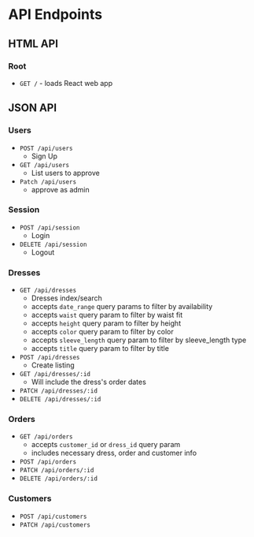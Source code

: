 # API Endpoints

## HTML API

### Root

- `GET /` - loads React web app

## JSON API

### Users

- `POST /api/users`
	- Sign Up
- `GET /api/users`
  - List users to approve
- `Patch /api/users`
  - approve as admin

### Session

- `POST /api/session`
	- Login
- `DELETE /api/session`
	- Logout

### Dresses

- `GET /api/dresses`
  - Dresses index/search
  - accepts `date_range` query params to filter by availability
  - accepts `waist` query param to filter by waist fit
  - accepts `height` query param to filter by height
  - accepts `color` query param to filter by color
  - accepts `sleeve_length` query param to filter by sleeve_length type
  - accepts `title` query param to filter by title
- `POST /api/dresses`
	- Create listing
- `GET /api/dresses/:id`
	- Will include the dress's order dates
- `PATCH /api/dresses/:id`
- `DELETE /api/dresses/:id`

### Orders

- `GET /api/orders`
	- accepts `customer_id` or `dress_id` query param
	- includes necessary dress, order and customer info
- `POST /api/orders`
- `PATCH /api/orders/:id`
- `DELETE /api/orders/:id`

### Customers
- `POST /api/customers`
- `PATCH /api/customers`
